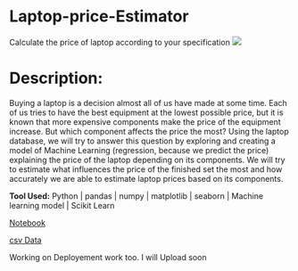 # Laptop-price-Estimator
Calculate the price of laptop according to your specification
![](https://stylemixthemes.com/cost-calculator-plugin/wp-content/themes/stm-portal/resources/assets/images/paid_plugins/cost-calculator/main-box/main-bg.svg)

# Description:
Buying a laptop is a decision almost all of us have made at some time. Each of us tries to have the best equipment at the lowest possible price, but it is known that more expensive components make the price of the equipment increase. But which component affects the price the most? Using the laptop database, we will try to answer this question by exploring and creating a model of Machine Learning (regression, because we predict the price) explaining the price of the laptop depending on its components. We will try to estimate what influences the price of the finished set the most and how accurately we are able to estimate laptop prices based on its components.

**Tool Used:** Python | pandas | numpy | matplotlib | seaborn | Machine learning model | Scikit Learn

[Notebook](https://github.com/khushiyadav2022/Laptop-price-Estimator/blob/5a9ae807c5ee06e2449b31b43cfb849f926a87b8/Laptop_price_predictor.ipynb)

[csv Data](https://github.com/khushiyadav2022/Laptop-price-Estimator/blob/5a9ae807c5ee06e2449b31b43cfb849f926a87b8/laptop_data.csv)

Working on Deployement work too. I will Upload soon





